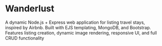 # Wanderlust
A dynamic Node.js + Express web application for listing travel stays, inspired by Airbnb. Built with EJS templating, MongoDB, and Bootstrap. Features listing creation, dynamic image rendering, responsive UI, and full CRUD functionality
